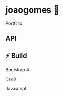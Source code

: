 #  joaogomes :small_orange_diamond:







Portfolio



## API 



##  ⚡ Build

Bootstrap 4

Css3

Javascript 
